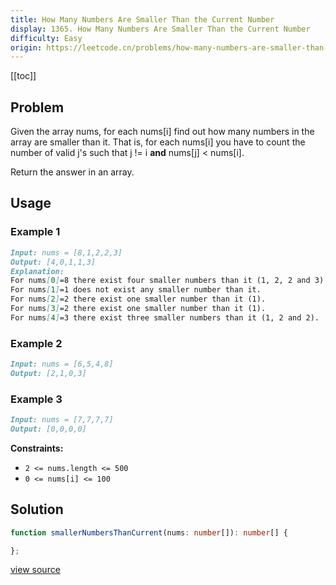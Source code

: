 ```yaml
---
title: How Many Numbers Are Smaller Than the Current Number
display: 1365. How Many Numbers Are Smaller Than the Current Number
difficulty: Easy
origin: https://leetcode.cn/problems/how-many-numbers-are-smaller-than-the-current-number
---
```


[[toc]]

## Problem

Given the array nums, for each nums[i] find out how many numbers in the array are smaller than it. That is, for each nums[i] you have to count the number of valid j&#39;s such that j != i **and** nums[j] &lt; nums[i].

Return the answer in an array.

## Usage

### Example 1

```md
Input: nums = [8,1,2,2,3]
Output: [4,0,1,1,3]
Explanation:
For nums[0]=8 there exist four smaller numbers than it (1, 2, 2 and 3).
For nums[1]=1 does not exist any smaller number than it.
For nums[2]=2 there exist one smaller number than it (1).
For nums[3]=2 there exist one smaller number than it (1).
For nums[4]=3 there exist three smaller numbers than it (1, 2 and 2).
```

### Example 2

```md
Input: nums = [6,5,4,8]
Output: [2,1,0,3]
```

### Example 3

```md
Input: nums = [7,7,7,7]
Output: [0,0,0,0]
```

**Constraints:**

- <code>2 &lt;= nums.length &lt;= 500</code>
- <code>0 &lt;= nums[i] &lt;= 100</code>

## Solution

```ts
function smallerNumbersThanCurrent(nums: number[]): number[] {

};
```

[view source](https://leetcode.cn/problems/how-many-numbers-are-smaller-than-the-current-number)

